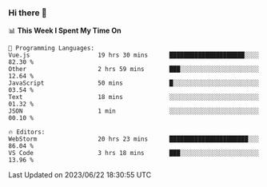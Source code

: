 ### Hi there 👋

<!--
**asdf12303116/asdf12303116** is a ✨ _special_ ✨ repository because its `README.md` (this file) appears on your GitHub profile.

Here are some ideas to get you started:

- 🔭 I’m currently working on ...
- 🌱 I’m currently learning ...
- 👯 I’m looking to collaborate on ...
- 🤔 I’m looking for help with ...
- 💬 Ask me about ...
- 📫 How to reach me: ...
- 😄 Pronouns: ...
- ⚡ Fun fact: ...
-->

<!--START_SECTION:waka-->
📊 **This Week I Spent My Time On** 

```text
💬 Programming Languages: 
Vue.js                   19 hrs 30 mins      █████████████████████░░░░   82.30 % 
Other                    2 hrs 59 mins       ███░░░░░░░░░░░░░░░░░░░░░░   12.64 % 
JavaScript               50 mins             █░░░░░░░░░░░░░░░░░░░░░░░░   03.54 % 
Text                     18 mins             ░░░░░░░░░░░░░░░░░░░░░░░░░   01.32 % 
JSON                     1 min               ░░░░░░░░░░░░░░░░░░░░░░░░░   00.10 % 

🔥 Editors: 
WebStorm                 20 hrs 23 mins      ██████████████████████░░░   86.04 % 
VS Code                  3 hrs 18 mins       ███░░░░░░░░░░░░░░░░░░░░░░   13.96 % 
```


 Last Updated on 2023/06/22 18:30:55 UTC
<!--END_SECTION:waka-->

